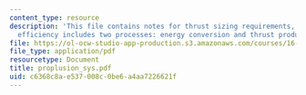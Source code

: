 ```yaml
---
content_type: resource
description: 'This file contains notes for thrust sizing requirements, overall engine
  efficiency includes two processes: energy conversion and thrust production etc.'
file: https://ol-ocw-studio-app-production.s3.amazonaws.com/courses/16-885j-aircraft-systems-engineering-fall-2004/c6368c8ae537008c0be6a4aa7226621f_proplusion_sys.pdf
file_type: application/pdf
resourcetype: Document
title: proplusion_sys.pdf
uid: c6368c8a-e537-008c-0be6-a4aa7226621f
---
```


